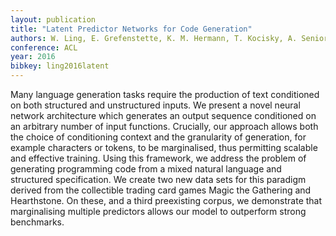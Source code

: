 ```yaml
---
layout: publication
title: "Latent Predictor Networks for Code Generation"
authors: W. Ling, E. Grefenstette, K. M. Hermann, T. Kocisky, A. Senior, F. Wang, P. Blunsom
conference: ACL
year: 2016
bibkey: ling2016latent
---
```

Many  language  generation  tasks  require
the production of text conditioned on both
structured  and  unstructured  inputs.
We present  a  novel  neural  network  architecture  which  generates  an  output  sequence
conditioned on an arbitrary number of input  functions.
Crucially,  our  approach
allows  both  the  choice  of  conditioning
context and the granularity of generation,
for  example  characters  or  tokens,  to  be
marginalised, thus permitting scalable and
effective training.  Using this framework,
we address the problem of generating programming code from a mixed natural language  and  structured  specification.
We create two new data sets for this paradigm
derived  from  the  collectible  trading  card
games  Magic  the  Gathering  and  Hearthstone.   On  these,  and  a  third  preexisting
corpus,  we  demonstrate  that  marginalising multiple predictors allows our model
to outperform strong benchmarks.

